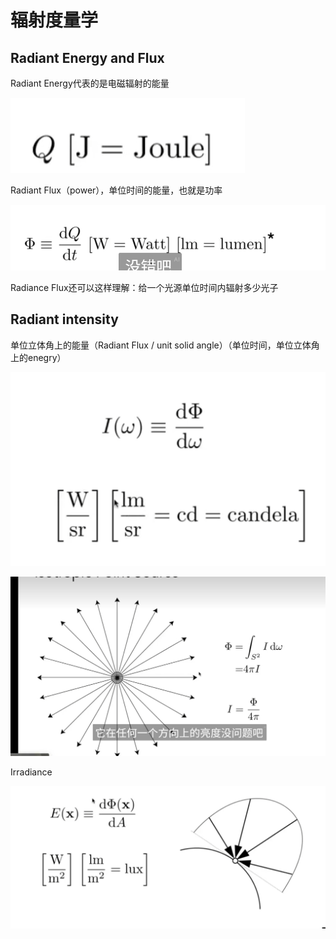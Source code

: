 # 辐射度量学

## Radiant Energy and Flux

Radiant Energy代表的是电磁辐射的能量

![image-20250525180943311](assets/image-20250525180943311.png)

Radiant Flux（power），单位时间的能量，也就是功率

![image-20250525180950776](assets/image-20250525180950776.png)

 Radiance Flux还可以这样理解：给一个光源单位时间内辐射多少光子

## Radiant intensity

单位立体角上的能量（Radiant Flux / unit solid angle）（单位时间，单位立体角上的enegry）

 ![image-20250525182952240](assets/image-20250525182952240.png)

![image-20250525185603656](assets/image-20250525185603656.png)

Irradiance

![  ](assets/image-20250525190840769.png)